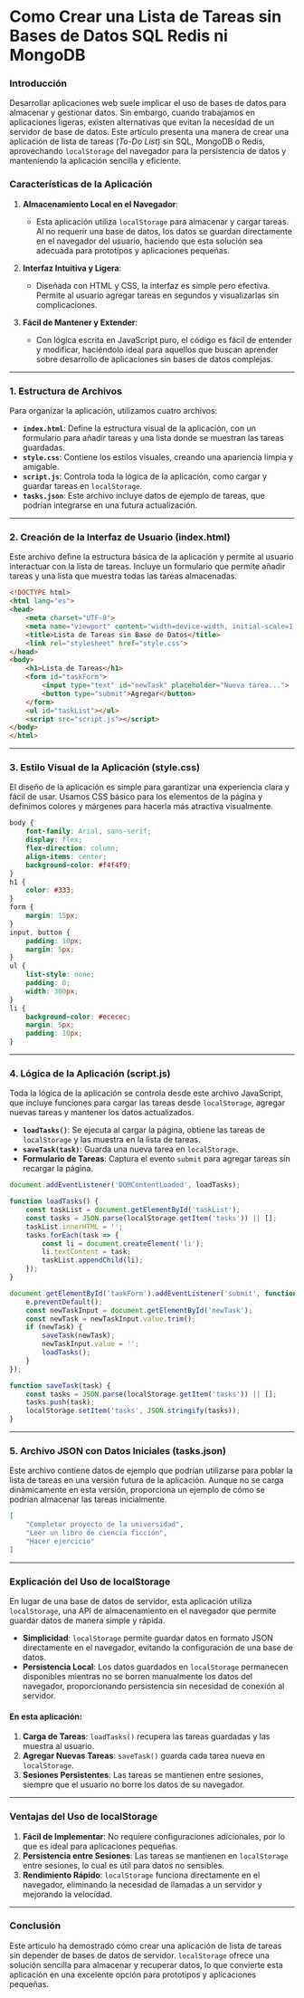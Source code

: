 # Como Crear una Lista de Tareas sin Bases de Datos SQL Redis ni MongoDB

### Introducción
Desarrollar aplicaciones web suele implicar el uso de bases de datos para almacenar y gestionar datos. Sin embargo, cuando trabajamos en aplicaciones ligeras, existen alternativas que evitan la necesidad de un servidor de base de datos. Este artículo presenta una manera de crear una aplicación de lista de tareas (*To-Do List*) sin SQL, MongoDB o Redis, aprovechando `localStorage` del navegador para la persistencia de datos y manteniendo la aplicación sencilla y eficiente.

### Características de la Aplicación

1. **Almacenamiento Local en el Navegador**: 
   - Esta aplicación utiliza `localStorage` para almacenar y cargar tareas. Al no requerir una base de datos, los datos se guardan directamente en el navegador del usuario, haciendo que esta solución sea adecuada para prototipos y aplicaciones pequeñas.

2. **Interfaz Intuitiva y Ligera**: 
   - Diseñada con HTML y CSS, la interfaz es simple pero efectiva. Permite al usuario agregar tareas en segundos y visualizarlas sin complicaciones.

3. **Fácil de Mantener y Extender**: 
   - Con lógica escrita en JavaScript puro, el código es fácil de entender y modificar, haciéndolo ideal para aquellos que buscan aprender sobre desarrollo de aplicaciones sin bases de datos complejas.

---

### 1. Estructura de Archivos

Para organizar la aplicación, utilizamos cuatro archivos:

- **`index.html`**: Define la estructura visual de la aplicación, con un formulario para añadir tareas y una lista donde se muestran las tareas guardadas.
- **`style.css`**: Contiene los estilos visuales, creando una apariencia limpia y amigable.
- **`script.js`**: Controla toda la lógica de la aplicación, como cargar y guardar tareas en `localStorage`.
- **`tasks.json`**: Este archivo incluye datos de ejemplo de tareas, que podrían integrarse en una futura actualización.

---

### 2. Creación de la Interfaz de Usuario (index.html)

Este archivo define la estructura básica de la aplicación y permite al usuario interactuar con la lista de tareas. Incluye un formulario que permite añadir tareas y una lista que muestra todas las tareas almacenadas.

```html
<!DOCTYPE html>
<html lang="es">
<head>
    <meta charset="UTF-8">
    <meta name="viewport" content="width=device-width, initial-scale=1.0">
    <title>Lista de Tareas sin Base de Datos</title>
    <link rel="stylesheet" href="style.css">
</head>
<body>
    <h1>Lista de Tareas</h1>
    <form id="taskForm">
        <input type="text" id="newTask" placeholder="Nueva tarea...">
        <button type="submit">Agregar</button>
    </form>
    <ul id="taskList"></ul>
    <script src="script.js"></script>
</body>
</html>
```

---

### 3. Estilo Visual de la Aplicación (style.css)

El diseño de la aplicación es simple para garantizar una experiencia clara y fácil de usar. Usamos CSS básico para los elementos de la página y definimos colores y márgenes para hacerla más atractiva visualmente.

```css
body {
    font-family: Arial, sans-serif;
    display: flex;
    flex-direction: column;
    align-items: center;
    background-color: #f4f4f9;
}
h1 {
    color: #333;
}
form {
    margin: 15px;
}
input, button {
    padding: 10px;
    margin: 5px;
}
ul {
    list-style: none;
    padding: 0;
    width: 300px;
}
li {
    background-color: #ececec;
    margin: 5px;
    padding: 10px;
}
```

---

### 4. Lógica de la Aplicación (script.js)

Toda la lógica de la aplicación se controla desde este archivo JavaScript, que incluye funciones para cargar las tareas desde `localStorage`, agregar nuevas tareas y mantener los datos actualizados.

- **`loadTasks()`**: Se ejecuta al cargar la página, obtiene las tareas de `localStorage` y las muestra en la lista de tareas.
- **`saveTask(task)`**: Guarda una nueva tarea en `localStorage`.
- **Formulario de Tareas**: Captura el evento `submit` para agregar tareas sin recargar la página.

```javascript
document.addEventListener('DOMContentLoaded', loadTasks);

function loadTasks() {
    const taskList = document.getElementById('taskList');
    const tasks = JSON.parse(localStorage.getItem('tasks')) || [];
    taskList.innerHTML = '';
    tasks.forEach(task => {
        const li = document.createElement('li');
        li.textContent = task;
        taskList.appendChild(li);
    });
}

document.getElementById('taskForm').addEventListener('submit', function (e) {
    e.preventDefault();
    const newTaskInput = document.getElementById('newTask');
    const newTask = newTaskInput.value.trim();
    if (newTask) {
        saveTask(newTask);
        newTaskInput.value = '';
        loadTasks();
    }
});

function saveTask(task) {
    const tasks = JSON.parse(localStorage.getItem('tasks')) || [];
    tasks.push(task);
    localStorage.setItem('tasks', JSON.stringify(tasks));
}
```

---

### 5. Archivo JSON con Datos Iniciales (tasks.json)

Este archivo contiene datos de ejemplo que podrían utilizarse para poblar la lista de tareas en una versión futura de la aplicación. Aunque no se carga dinámicamente en esta versión, proporciona un ejemplo de cómo se podrían almacenar las tareas inicialmente.

```json
[
    "Completar proyecto de la universidad",
    "Leer un libro de ciencia ficción",
    "Hacer ejercicio"
]
```

---

### Explicación del Uso de localStorage

En lugar de una base de datos de servidor, esta aplicación utiliza `localStorage`, una API de almacenamiento en el navegador que permite guardar datos de manera simple y rápida.

- **Simplicidad**: `localStorage` permite guardar datos en formato JSON directamente en el navegador, evitando la configuración de una base de datos.
- **Persistencia Local**: Los datos guardados en `localStorage` permanecen disponibles mientras no se borren manualmente los datos del navegador, proporcionando persistencia sin necesidad de conexión al servidor.

#### En esta aplicación:

1. **Carga de Tareas**: `loadTasks()` recupera las tareas guardadas y las muestra al usuario.
2. **Agregar Nuevas Tareas**: `saveTask()` guarda cada tarea nueva en `localStorage`.
3. **Sesiones Persistentes**: Las tareas se mantienen entre sesiones, siempre que el usuario no borre los datos de su navegador.

---

### Ventajas del Uso de localStorage

1. **Fácil de Implementar**: No requiere configuraciones adicionales, por lo que es ideal para aplicaciones pequeñas.
2. **Persistencia entre Sesiones**: Las tareas se mantienen en `localStorage` entre sesiones, lo cual es útil para datos no sensibles.
3. **Rendimiento Rápido**: `localStorage` funciona directamente en el navegador, eliminando la necesidad de llamadas a un servidor y mejorando la velocidad.

---

### Conclusión

Este artículo ha demostrado cómo crear una aplicación de lista de tareas sin depender de bases de datos de servidor. `localStorage` ofrece una solución sencilla para almacenar y recuperar datos, lo que convierte esta aplicación en una excelente opción para prototipos y aplicaciones pequeñas.
